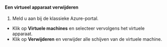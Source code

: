 #### Een virtueel apparaat verwijderen
1. Meld u aan bij de klassieke Azure-portal.

* Klik op **Virtuele machines** en selecteer vervolgens het virtuele apparaat.
* Klik op **Verwijderen** en verwijder alle schijven van de virtuele machine.

<!--HONumber=Sep16_HO3-->


